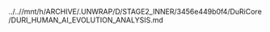 ../..//mnt/h/ARCHIVE/.UNWRAP/D/STAGE2_INNER/3456e449b0f4/DuRiCore/DURI_HUMAN_AI_EVOLUTION_ANALYSIS.md